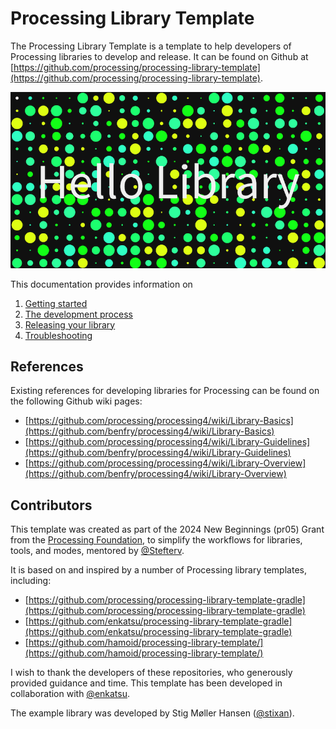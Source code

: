 # Processing Library Template

The Processing Library Template is a template to help developers of Processing libraries to develop and release.
It can be found on Github at [https://github.com/processing/processing-library-template](https://github.com/processing/processing-library-template).

![example sketch output](./example_sketch_output.png)

This documentation provides information on

1. [Getting started](getting-started.md)
2. [The development process](develop)
3. [Releasing your library](release)
4. [Troubleshooting](troubleshooting.md)


## References 
Existing references for developing libraries for Processing can be found on the following Github wiki pages:

- [https://github.com/processing/processing4/wiki/Library-Basics](https://github.com/benfry/processing4/wiki/Library-Basics)
- [https://github.com/processing/processing4/wiki/Library-Guidelines](https://github.com/benfry/processing4/wiki/Library-Guidelines)
- [https://github.com/processing/processing4/wiki/Library-Overview](https://github.com/benfry/processing4/wiki/Library-Overview)


## Contributors

This template was created as part of the 2024 New Beginnings (pr05) Grant from the
[Processing Foundation](https://github.com/processing), to simplify the
workflows for libraries, tools, and modes, mentored by [@Stefterv](https://github.com/stefterv).

It is based on and inspired by a number of Processing library templates, including:

- [https://github.com/processing/processing-library-template-gradle](https://github.com/processing/processing-library-template-gradle)
- [https://github.com/enkatsu/processing-library-template-gradle](https://github.com/enkatsu/processing-library-template-gradle)
- [https://github.com/hamoid/processing-library-template/](https://github.com/hamoid/processing-library-template/)

I wish to thank the developers of these repositories, who generously provided
guidance and time. This template has been developed in collaboration with
[@enkatsu](https://github.com/enkatsu).

The example library was developed by Stig Møller Hansen ([@stixan](https://github.com/stixan)).